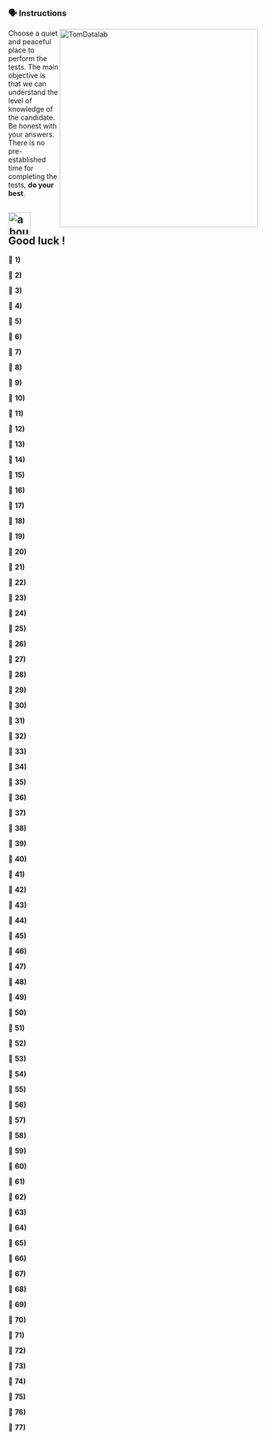 ### :speaking_head: Instructions
<img src="https://raw.githubusercontent.com/MicaelliMedeiros/micaellimedeiros/master/image/computer-illustration.png" min-width="400px" max-width="400px" width="400px" align="right" alt="TomDatalab">

<p align="left"> 
  Choose a quiet and peaceful place to perform the tests. The main objective is that we can understand the level of knowledge of the candidate. Be honest with your answers. There is no pre-established time for completing the tests, <strong>do your best</strong>.<br>
</p>

## <img width="45" alt="about" src="https://raw.github.com/elizarov/elizarov/master/about.png"> Good luck !

:blue_book: <strong><b>1)</b></strong>

:blue_book: <strong><b>2)</b></strong>

:blue_book: <strong><b>3)</b></strong>

:blue_book: <strong><b>4)</b></strong>

:blue_book: <strong><b>5)</b></strong>

:blue_book: <strong><b>6)</b></strong>

:blue_book: <strong><b>7)</b></strong>

:blue_book: <strong><b>8)</b></strong>

:blue_book: <strong><b>9)</b></strong>

:blue_book: <strong><b>10)</b></strong>

:blue_book: <strong><b>11)</b></strong>

:blue_book: <strong><b>12)</b></strong>

:blue_book: <strong><b>13)</b></strong>

:blue_book: <strong><b>14)</b></strong>

:blue_book: <strong><b>15)</b></strong>

:blue_book: <strong><b>16)</b></strong>

:blue_book: <strong><b>17)</b></strong>

:blue_book: <strong><b>18)</b></strong>

:blue_book: <strong><b>19)</b></strong>

:blue_book: <strong><b>20)</b></strong>

:blue_book: <strong><b>21)</b></strong>

:blue_book: <strong><b>22)</b></strong>

:blue_book: <strong><b>23)</b></strong>

:blue_book: <strong><b>24)</b></strong>

:blue_book: <strong><b>25)</b></strong>

:blue_book: <strong><b>26)</b></strong>

:blue_book: <strong><b>27)</b></strong>

:blue_book: <strong><b>28)</b></strong>

:blue_book: <strong><b>29)</b></strong>

:blue_book: <strong><b>30)</b></strong>

:blue_book: <strong><b>31)</b></strong>

:blue_book: <strong><b>32)</b></strong>

:blue_book: <strong><b>33)</b></strong>

:blue_book: <strong><b>34)</b></strong>

:blue_book: <strong><b>35)</b></strong>

:blue_book: <strong><b>36)</b></strong>

:blue_book: <strong><b>37)</b></strong>

:blue_book: <strong><b>38)</b></strong>

:blue_book: <strong><b>39)</b></strong>

:blue_book: <strong><b>40)</b></strong>

:blue_book: <strong><b>41)</b></strong>

:blue_book: <strong><b>42)</b></strong>

:blue_book: <strong><b>43)</b></strong>

:blue_book: <strong><b>44)</b></strong>

:blue_book: <strong><b>45)</b></strong>

:blue_book: <strong><b>46)</b></strong>

:blue_book: <strong><b>47)</b></strong>

:blue_book: <strong><b>48)</b></strong>

:blue_book: <strong><b>49)</b></strong>

:blue_book: <strong><b>50)</b></strong>

:blue_book: <strong><b>51)</b></strong>

:blue_book: <strong><b>52)</b></strong>

:blue_book: <strong><b>53)</b></strong>

:blue_book: <strong><b>54)</b></strong>

:blue_book: <strong><b>55)</b></strong>

:blue_book: <strong><b>56)</b></strong>

:blue_book: <strong><b>57)</b></strong>

:blue_book: <strong><b>58)</b></strong>

:blue_book: <strong><b>59)</b></strong>

:blue_book: <strong><b>60)</b></strong>

:blue_book: <strong><b>61)</b></strong>

:blue_book: <strong><b>62)</b></strong>

:blue_book: <strong><b>63)</b></strong>

:blue_book: <strong><b>64)</b></strong>

:blue_book: <strong><b>65)</b></strong>

:blue_book: <strong><b>66)</b></strong>

:blue_book: <strong><b>67)</b></strong>

:blue_book: <strong><b>68)</b></strong>

:blue_book: <strong><b>69)</b></strong>

:blue_book: <strong><b>70)</b></strong>

:blue_book: <strong><b>71)</b></strong>

:blue_book: <strong><b>72)</b></strong>

:blue_book: <strong><b>73)</b></strong>

:blue_book: <strong><b>74)</b></strong>

:blue_book: <strong><b>75)</b></strong>

:blue_book: <strong><b>76)</b></strong>

:blue_book: <strong><b>77)</b></strong>

